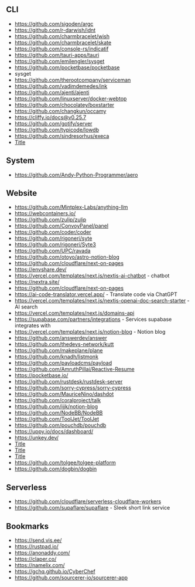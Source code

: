 ## CLI

* https://github.com/sigoden/argc
* https://github.com/r-darwish/idnt
* https://github.com/charmbracelet/wish
* https://github.com/charmbracelet/skate
* https://github.com/console-rs/indicatif
* https://github.com/tauri-apps/tauri
* https://github.com/emilengler/sysget
* https://github.com/pocketbase/pocketbase
* sysget
* https://github.com/therootcompany/serviceman
* https://github.com/vadimdemedes/ink
* https://github.com/ajenti/ajenti
* https://github.com/linuxserver/docker-webtop
* https://github.com/chocolatey/boxstarter
* https://github.com/changkun/occamy
* https://cliffy.io/docs@v0.25.7
* https://github.com/gotify/server
* https://github.com/typicode/lowdb
* https://github.com/sindresorhus/execa
* [Title](https://github.com/mde/ejs)

## System

* https://github.com/Andy-Python-Programmer/aero

## Website

* https://github.com/Mintplex-Labs/anything-llm
* https://webcontainers.io/
* https://github.com/zulip/zulip
* https://github.com/ConvoyPanel/panel
* https://github.com/coder/coder
* https://github.com/rigoneri/syte
* https://github.com/rigoneri/Syte3
* https://github.com/UPC/ravada
* https://github.com/otoyo/astro-notion-blog
* https://github.com/cloudflare/next-on-pages
* https://envshare.dev/
* https://vercel.com/templates/next.js/nextjs-ai-chatbot - chatbot
* https://nextra.site/
* https://github.com/cloudflare/next-on-pages
* https://ai-code-translator.vercel.app/ - Translate code via ChatGPT
* https://vercel.com/templates/next.js/nextjs-openai-doc-search-starter - AI search
* https://vercel.com/templates/next.js/domains-api
* https://supabase.com/partners/integrations - Services supabase integrates with
* https://vercel.com/templates/next.js/notion-blog - Notion blog
* https://github.com/answerdev/answer
* https://github.com/thedevs-network/kutt
* https://github.com/makeplane/plane
* https://github.com/knadh/listmonk
* https://github.com/payloadcms/payload
* https://github.com/AmruthPillai/Reactive-Resume
* https://pocketbase.io/
* https://github.com/rustdesk/rustdesk-server
* https://github.com/sorry-cypress/sorry-cypress
* https://github.com/MauriceNino/dashdot
* https://github.com/coralproject/talk
* https://github.com/ijjk/notion-blog
* https://github.com/NodeBB/NodeBB
* https://github.com/ToolJet/ToolJet
* https://github.com/pouchdb/pouchdb
* https://uppy.io/docs/dashboard/
* https://unkey.dev/
* [Title](https://github.com/vercel-labs/ai-chatbot)
* [Title](https://github.com/apostrophecms/apostrophe)
* [Title](https://github.com/isomorphic-git/isomorphic-git)
* https://github.com/tolgee/tolgee-platform
* https://github.com/dogbin/dogbin

## Serverless

* https://github.com/cloudflare/serverless-cloudflare-workers
* https://github.com/supaflare/supaflare - Sleek short link service

## Bookmarks

* https://send.vis.ee/
* https://rustpad.io/
* https://anonaddy.com/
* https://claper.co/
* https://namelix.com/
* https://gchq.github.io/CyberChef
* https://github.com/sourcerer-io/sourcerer-app